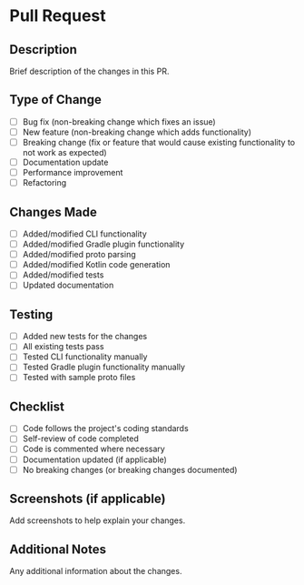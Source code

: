 # Pull Request

## Description
Brief description of the changes in this PR.

## Type of Change
- [ ] Bug fix (non-breaking change which fixes an issue)
- [ ] New feature (non-breaking change which adds functionality)
- [ ] Breaking change (fix or feature that would cause existing functionality to not work as expected)
- [ ] Documentation update
- [ ] Performance improvement
- [ ] Refactoring

## Changes Made
- [ ] Added/modified CLI functionality
- [ ] Added/modified Gradle plugin functionality  
- [ ] Added/modified proto parsing
- [ ] Added/modified Kotlin code generation
- [ ] Added/modified tests
- [ ] Updated documentation

## Testing
- [ ] Added new tests for the changes
- [ ] All existing tests pass
- [ ] Tested CLI functionality manually
- [ ] Tested Gradle plugin functionality manually
- [ ] Tested with sample proto files

## Checklist
- [ ] Code follows the project's coding standards
- [ ] Self-review of code completed
- [ ] Code is commented where necessary
- [ ] Documentation updated (if applicable)
- [ ] No breaking changes (or breaking changes documented)

## Screenshots (if applicable)
Add screenshots to help explain your changes.

## Additional Notes
Any additional information about the changes.